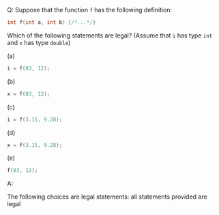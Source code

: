 Q: Suppose that the function `f` has the following definition:

```c
int f(int a, int b) {/*...*/}
```

Which of the following statements are legal? (Assume that `i` has type `int` and
`x` has type `double`)

(a)

```c
i = f(83, 12);
```

(b)

```c
x = f(83, 12);
```

(c)

```c
i = f(3.15, 9.28);
```

(d)

```c
x = f(3.15, 9.28);
```

(e)

```c
f(83, 12);
```

A:

The following choices are legal statements: all statements provided are legal
